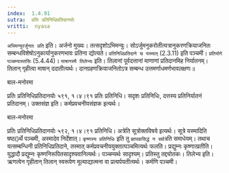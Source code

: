 ```yaml
---
index:  1.4.91
sutra:  प्रतिः प्रतिनिधिप्रतिदानयोः
vritti:  nyasa
---
```


`अभिमन्युरर्जुनतः प्रति` इति। अर्जनो मुख्यः। तत्सदृशोऽभिमन्युः। सोऽर्जुमनुकरोतीत्यत्रानुकरणक्रियाजनितः सम्बन्धविशेषोऽनुकार्यानुकरणभावः प्रतिना द्योत्यते। `प्रतिनिधिप्रतिदाने च यस्मात्` (2.3.11) इति पञ्चमी। `प्रतियोगे पञ्चम्यास्तसिः` (5.4.44)। `माषानस्मै तिलेभ्यः` इति। तिलानां पूर्वदत्तानां माणाणां प्रतिदानमिह निर्यातनम्। तिलान् गृहीत्वा माषान् ददातीत्यर्थः। दानग्रहणक्रियाजनितोऽत्र सम्बन्ध उत्तमर्णाधमर्णभावलक्षणः॥




बाल-मनोरमा

प्रतिः प्रतिनिधिप्रतिदानयोः ५९१, १।४।९१ प्रतिः प्रतिनिधि। सदृशः प्रतिनिधिः, दत्तस्य प्रतिनिर्यातनं प्रतिदानम्। उक्तसंज्ञ इति। कर्मप्रवचनीयसंज्ञक इत्यर्थः। 


बाल-मनोरमा

प्रतिः प्रतिनिधिप्रतिदानयोः ५९२, १।४।९१ प्रतिनिधि। अत्रेति सूत्रोक्तविषये इत्यर्थः। सूत्रे यस्मादिति षष्ठ()र्थे पञ्चमी, अस्मादेव निर्देशात्। `कृष्णस्य प्रतिनिधिः` इति तु `ज्ञापकसिद्धं न सर्वत्रे`ति समाधेयम्। तथाच यत्सम्बन्धिनी प्रतिनिधिप्रतिदाने, तस्मात् कर्मप्रवचनीययुक्तात्पञ्चमित्यर्थः फलति। प्रद्युम्नः कृष्णात्प्रतीति। युद्धादौ प्रद्युम्नः कृष्णनिरूपितसादृश्यवानित्यर्थः। पञ्चम्यर्थः सादृश्यम्। प्रतिस्तु तद्द्योतकः। तिलेभ्य इति। ऋणत्वेन गृहीतान् तिलान् स्वरूपेण मूल्याद्यात्मना वा प्रत्यर्पयतीत्यर्थः। कर्मणि पञ्चमी।
